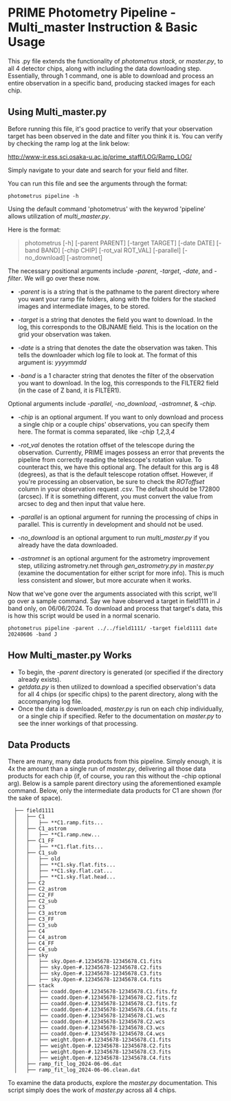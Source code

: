 # PRIME Photometry Pipeline - Multi_master Instruction & Basic Usage

This .py file extends the functionality of _photometrus stack_, or _master.py_, to all 4 detector chips, along with including the data downloading step.  Essentially, through 1 command, one is able to download and process an entire observation in a specific band, producing stacked images for each chip.

## Using Multi_master.py

Before running this file, it's good practice to verify that your observation target has been observed in the date and filter you think it is.  You can verify by checking the ramp log at the link below:

http://www-ir.ess.sci.osaka-u.ac.jp/prime_staff/LOG/Ramp_LOG/

Simply navigate to your date and search for your field and filter.

You can run this file and see the arguments through the format:

    photometrus pipeline -h

Using the default command 'photometrus' with the keywrod 'pipeline' allows utilization of _multi_master.py_.

Here is the format:

> photometrus [-h] [-parent PARENT] [-target TARGET] [-date DATE] [-band BAND] [-chip CHIP] [-rot_val ROT_VAL] [-parallel] [-no_download] [-astromnet]

The necessary positional arguments include _-parent_, _-target_, _-date_, and _-filter_.  We will go over these now.
- _-parent_ is is a string that is the pathname to the parent directory where you want your ramp file folders, along with the folders for the stacked images and intermediate images, to be stored.

- _-target_ is a string that denotes the field you want to download.  In the log, this corresponds to the OBJNAME field.  This is the location on the grid your observation was taken.

- _-date_ is a string that denotes the date the observation was taken.  This tells the downloader which log file to look at.  The format of this argument is: _yyyymmdd_

- _-band_ is a 1 character string that denotes the filter of the observation you want to download.  In the log, this corresponds to the FILTER2 field (in the case of Z band, it is FILTER1).

Optional arguments include _-parallel_, _-no_download_, _-astromnet_, & _-chip_.
- _-chip_ is an optional argument.  If you want to only download and process a single chip or a couple chips' observations, you can specify them here.  The format is comma separated, like _-chip 1,2,3,4_

- _-rot_val_ denotes the rotation offset of the telescope during the observation.  Currently, PRIME images possess an error that prevents the pipeline from correctly reading the telescope's rotation value.  To counteract this, we have this optional arg.  The default for this arg is 48 (degrees), as that is the default telescope rotation offset.  However, if you're processing an observation, be sure to check the _ROToffset_ column in your observation request .csv.  The default should be 172800 (arcsec).  If it is something different, you must convert the value from arcsec to deg and then input that value here.

- _-parallel_ is an optional argument for running the processing of chips in parallel.  This is currently in development and should not be used.

- _-no_download_ is an optional argument to run _multi_master.py_ if you already have the data downloaded.

- _-astromnet_ is an optional argument for the astrometry improvement step, utilizing astrometry.net through _gen_astrometry.py_ in _master.py_ (examine the documentation for either script for more info).  This is much less consistent and slower, but more accurate when it works.

Now that we've gone over the arguments associated with this script, we'll go over a sample command.  Say we have observed a target in field1111 in J band only, on 06/06/2024.  To download and process that target's data, this is how this script would be used in a normal scenario.  

    photometrus pipeline -parent ../../field1111/ -target field1111 date 20240606 -band J

## How Multi_master.py Works

- To begin, the _-parent_ directory is generated (or specified if the directory already exists).
- _getdata.py_ is then utilized to download a specified observation's data for all 4 chips (or specific chips) to the parent directory, along with the accompanying log file.
- Once the data is downloaded, _master.py_ is run on each chip individually, or a single chip if specified.  Refer to the documentation on _master.py_ to see the inner workings of that processing.

## Data Products

There are many, many data products from this pipeline.  Simply enough, it is 4x the amount than a single run of _master.py_, delivering all those data products for each chip (if, of course, you ran this without the -chip optional arg).  Below is a sample parent directory using the aforementioned example command.  Below, only the intermediate data products for C1 are shown (for the sake of space).

      ├── field1111
      │   ├── C1
      │   │   ├── **C1.ramp.fits...
      │   ├── C1_astrom
      │   │   ├── **C1.ramp.new...
      │   ├── C1_FF
      │   │   ├── **C1.flat.fits...
      │   ├── C1_sub
      │   │   ├── old
      │   │   ├── **C1.sky.flat.fits...
      │   │   ├── **C1.sky.flat.cat...
      │   │   ├── **C1.sky.flat.head...
      │   ├── C2
      │   ├── C2_astrom
      │   ├── C2_FF
      │   ├── C2_sub
      │   ├── C3
      │   ├── C3_astrom
      │   ├── C3_FF
      │   ├── C3_sub
      │   ├── C4
      │   ├── C4_astrom
      │   ├── C4_FF
      │   ├── C4_sub
      │   ├── sky
      │   │   ├── sky.Open-#.12345678-12345678.C1.fits
      │   │   ├── sky.Open-#.12345678-12345678.C2.fits
      │   │   ├── sky.Open-#.12345678-12345678.C3.fits
      │   │   ├── sky.Open-#.12345678-12345678.C4.fits
      │   ├── stack
      │   │   ├── coadd.Open-#.12345678-12345678.C1.fits.fz
      │   │   ├── coadd.Open-#.12345678-12345678.C2.fits.fz
      │   │   ├── coadd.Open-#.12345678-12345678.C3.fits.fz
      │   │   ├── coadd.Open-#.12345678-12345678.C4.fits.fz
      │   │   ├── coadd.Open-#.12345678-12345678.C1.wcs
      │   │   ├── coadd.Open-#.12345678-12345678.C2.wcs
      │   │   ├── coadd.Open-#.12345678-12345678.C3.wcs
      │   │   ├── coadd.Open-#.12345678-12345678.C4.wcs
      │   │   ├── weight.Open-#.12345678-12345678.C1.fits
      │   │   ├── weight.Open-#.12345678-12345678.C2.fits
      │   │   ├── weight.Open-#.12345678-12345678.C3.fits
      │   │   ├── weight.Open-#.12345678-12345678.C4.fits
      │   ├── ramp_fit_log_2024-06-06.dat
      │   ├── ramp_fit_log_2024-06-06.clean.dat

To examine the data products, explore the _master.py_ documentation.  This script simply does the work of _master.py_ across all 4 chips.  
